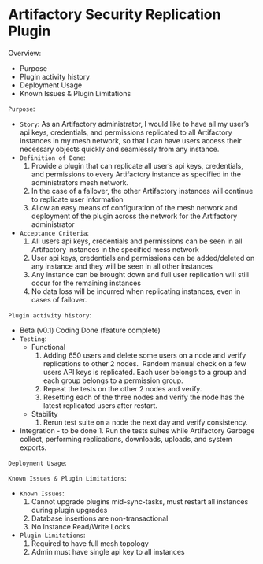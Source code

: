 Artifactory Security Replication Plugin
=============================

Overview:
- Purpose
- Plugin activity history
- Deployment Usage
- Known Issues & Plugin Limitations

`Purpose`:
- `Story`: As an Artifactory administrator, I would like to have all my user’s api keys, credentials, and permissions replicated to all Artifactory instances in my mesh network, so that I can have users access their necessary objects quickly and seamlessly from any instance. 
- `Definition of Done`: 
    1. Provide a plugin that can replicate all user’s api keys, credentials, and permissions to every Artifactory instance as specified in the administrators mesh network.
    2. In the case of a failover, the other Artifactory instances will continue to replicate user information
    3. Allow an easy means of configuration of the mesh network and deployment of the plugin across the network for the Artifactory administrator 
- `Acceptance Criteria`: 
    1. All users api keys, credentials and permissions can be seen in all Artifactory instances in the specified mess network
    2. User api keys, credentials and permissions can be added/deleted on any instance and they will be seen in all other instances
    3. Any instance can be brought down and full user replication will still occur for the remaining instances
    4. No data loss will be incurred when replicating instances, even in cases of failover. 

`Plugin activity history`:
- Beta (v0.1) Coding Done (feature complete)
- `Testing`:
    - Functional
        1. Adding 650 users and delete some users on a node and verify replications to other 2 nodes.  Random manual check on a few users API keys is replicated. Each user belongs to a group and each group belongs to a permission group.
        2. Repeat the tests on the other 2 nodes and verify.
        3. Resetting each of the three nodes and verify the node has the latest replicated users after restart.
    - Stability
        1. Rerun test suite on a node the next day and verify consistency.
- Integration - to be done
        1. Run the tests suites while Artifactory Garbage collect, performing replications, downloads, uploads, and system exports.

`Deployment Usage`:

`Known Issues & Plugin Limitations`:
- `Known Issues`:
    1. Cannot upgrade plugins mid-sync-tasks, must restart all instances during plugin upgrades
    2. Database insertions are non-transactional
    3. No Instance Read/Write Locks
- `Plugin Limitations`:
    1. Required to have full mesh topology
    2. Admin must have single api key to all instances






